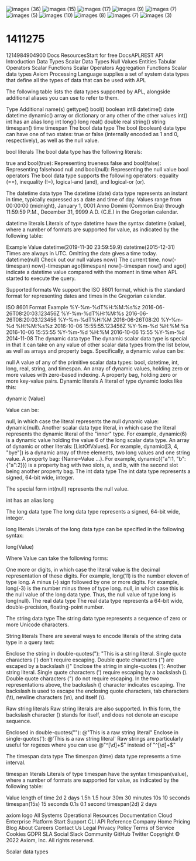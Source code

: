 ![images (36)](https://user-images.githubusercontent.com/104608815/168704965-d9d9c116-cde7-4ac3-860a-0519e4914fcd.png)
![images (15)](https://user-images.githubusercontent.com/104608815/168705062-dd9638d1-39bc-4a5d-87a7-06cb3e1fc709.jpeg)
![images (17)](https://user-images.githubusercontent.com/104608815/168705064-59664023-ce89-4206-a464-390c2e29d4d0.png)
![images (9)](https://user-images.githubusercontent.com/104608815/168705068-882f5736-2e49-4f2b-b405-329c5328c7ea.jpeg)
![images (7)](https://user-images.githubusercontent.com/104608815/168705069-aa8b2cb7-12bf-4b2b-8801-3945b9e11084.jpeg)
![images (5)](https://user-images.githubusercontent.com/104608815/168705071-8740c61a-c171-41e3-98b8-b471c9e48b1e.jpeg)
![images (10)](https://user-images.githubusercontent.com/104608815/168705072-9e2b478c-901b-42c2-9a66-81dbc80c8410.png)
![images (8)](https://user-images.githubusercontent.com/104608815/168705073-705dc7cf-61e4-4faa-b4c3-f4ab08eeebb0.png)
![images (7)](https://user-images.githubusercontent.com/104608815/168705078-d25c41bf-7fe1-4bfe-920d-b7eceff7dd26.png)
![images (3)](https://user-images.githubusercontent.com/104608815/168705080-44a8f2ea-136e-44fd-9892-ec7ce0ffe77f.jpeg)
# 1411275
1214984904900
Docs
ResourcesStart for free
DocsAPLREST API
Introduction
Data Types
Scalar Data Types
Null Values
Entities
Tabular Operators
Scalar Functions
Scalar Operators
Aggregation Functions
Scalar data types
Axiom Processing Language supplies a set of system data types that define all the types of data that can be used with APL

The following table lists the data types supported by APL, alongside additional aliases you can use to refer to them.

Type	Additional name(s)	gettype()
bool()	boolean	int8
datetime()	date	datetime
dynamic()		array or dictionary or any other of the other values
int()	int has an alias long	int
long()		long
real()	double	real
string()		string
timespan()	time	timespan
The bool data type
The bool (boolean) data type can have one of two states: true or false (internally encoded as 1 and 0, respectively), as well as the null value.

bool literals
The bool data type has the following literals:

true and bool(true): Representing trueness
false and bool(false): Representing falsehood
null and bool(null): Representing the null value
bool operators
The bool data type supports the following operators: equality (==), inequality (!=), logical-and (and), and logical-or (or).

The datetime data type
The datetime (date) data type represents an instant in time, typically expressed as a date and time of day. Values range from 00:00:00 (midnight), January 1, 0001 Anno Domini (Common Era) through 11:59:59 P.M., December 31, 9999 A.D. (C.E.) in the Gregorian calendar.

datetime literals
Literals of type datetime have the syntax datetime (value), where a number of formats are supported for value, as indicated by the following table:

Example	Value
datetime(2019-11-30 23:59:59.9) datetime(2015-12-31)	Times are always in UTC. Omitting the date gives a time today.
datetime(null)	Check out our null values
now()	The current time.
now(-timespan)	now()-timespan
ago(timespan)	now()-timespan
now() and ago() indicate a datetime value compared with the moment in time when APL started to execute the query.

Supported formats
We support the ISO 8601 format, which is the standard format for representing dates and times in the Gregorian calendar.

ISO 8601
Format	Example
%Y-%m-%dT%H:%M:%s%z	2016-06-26T08:20:03.123456Z
%Y-%m-%dT%H:%M:%s	2016-06-26T08:20:03.123456
%Y-%m-%dT%H:%M	2016-06-26T08:20
%Y-%m-%d %H:%M:%s%z	2016-10-06 15:55:55.123456Z
%Y-%m-%d %H:%M:%s	2016-10-06 15:55:55
%Y-%m-%d %H:%M	2016-10-06 15:55
%Y-%m-%d	2014-11-08
The dynamic data type
The dynamic scalar data type is special in that it can take on any value of other scalar data types from the list below, as well as arrays and property bags. Specifically, a dynamic value can be:

null
A value of any of the primitive scalar data types: bool, datetime, int, long, real, string, and timespan.
An array of dynamic values, holding zero or more values with zero-based indexing.
A property bag, holding zero or more key-value pairs.
Dynamic literals
A literal of type dynamic looks like this:

dynamic (Value)

Value can be:

null, in which case the literal represents the null dynamic value: dynamic(null).
Another scalar data type literal, in which case the literal represents the dynamic literal of the "inner" type. For example, dynamic(6) is a dynamic value holding the value 6 of the long scalar data type.
An array of dynamic or other literals: [ListOfValues]. For example, dynamic([3, 4, "bye"]) is a dynamic array of three elements, two long values and one string value.
A property bag: {Name=Value ...}. For example, dynamic({"a":1, "b":{"a":2}}) is a property bag with two slots, a, and b, with the second slot being another property bag.
The int data type
The int data type represents a signed, 64-bit wide, integer.

The special form int(null) represents the null value.

int has an alias long

The long data type
The long data type represents a signed, 64-bit wide, integer.

long literals
Literals of the long data type can be specified in the following syntax:

long(Value)

Where Value can take the following forms:

One more or digits, in which case the literal value is the decimal representation of these digits. For example, long(11) is the number eleven of type long.
A minus (-) sign followed by one or more digits. For example, long(-3) is the number minus three of type long.
null, in which case this is the null value of the long data type. Thus, the null value of type long is long(null).
The real data type
The real data type represents a 64-bit wide, double-precision, floating-point number.

The string data type
The string data type represents a sequence of zero or more Unicode characters.

String literals
There are several ways to encode literals of the string data type in a query text:

Enclose the string in double-quotes("): "This is a string literal. Single quote characters (') don't require escaping. Double quote characters (\") are escaped by a backslash (\)"
Enclose the string in single-quotes ('): Another string literal. Single quote characters (\') require escaping by a backslash (\). Double quote characters (") do not require escaping.
In the two representations above, the backslash (\) character indicates escaping. The backslash is used to escape the enclosing quote characters, tab characters (\t), newline characters (\n), and itself (\\).

Raw string literals
Raw string literals are also supported. In this form, the backslash character (\) stands for itself, and does not denote an escape sequence.

Enclosed in double-quotes(""): @"This is a raw string literal"
Enclose in single-quotes('): @'This is a raw string literal'
Raw strings are particularly useful for regexes where you can use @"^[\d]+$" instead of "^[\d]+$"

The timespan data type
The timespan (time) data type represents a time interval.

timespan literals
Literals of type timespan have the syntax timespan(value), where a number of formats are supported for value, as indicated by the following table:

Value	length of time
2d	2 days
1.5h	1.5 hour
30m	30 minutes
10s	10 seconds
timespan(15s)	15 seconds
0.1s	0.1 second
timespan(2d)	2 days

axiom logo
All Systems Operational
Resources
Documentation
Cloud
Enterprise
Platform
Start
Support
CLI
API Reference
Company
Home
Pricing
Blog
About
Careers
Contact Us
Legal
Privacy Policy
Terms of Service
Cookies
GDPR
SLA
Social
Slack Community
GitHub
Twitter
Copyright © 2022 Axiom, Inc. All rights reserved.


Scalar data types
